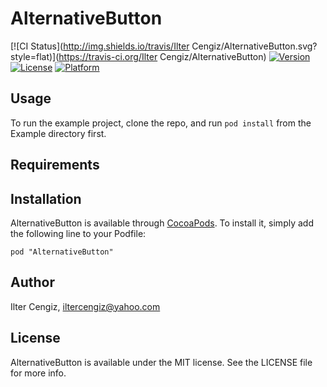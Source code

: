 # AlternativeButton

[![CI Status](http://img.shields.io/travis/Ilter Cengiz/AlternativeButton.svg?style=flat)](https://travis-ci.org/Ilter Cengiz/AlternativeButton)
[![Version](https://img.shields.io/cocoapods/v/AlternativeButton.svg?style=flat)](http://cocoadocs.org/docsets/AlternativeButton)
[![License](https://img.shields.io/cocoapods/l/AlternativeButton.svg?style=flat)](http://cocoadocs.org/docsets/AlternativeButton)
[![Platform](https://img.shields.io/cocoapods/p/AlternativeButton.svg?style=flat)](http://cocoadocs.org/docsets/AlternativeButton)

## Usage

To run the example project, clone the repo, and run `pod install` from the Example directory first.

## Requirements

## Installation

AlternativeButton is available through [CocoaPods](http://cocoapods.org). To install
it, simply add the following line to your Podfile:

    pod "AlternativeButton"

## Author

Ilter Cengiz, iltercengiz@yahoo.com

## License

AlternativeButton is available under the MIT license. See the LICENSE file for more info.

